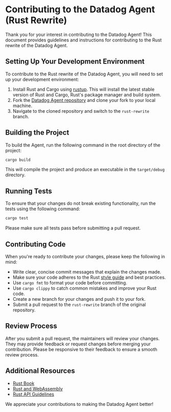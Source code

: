 # Contributing to the Datadog Agent (Rust Rewrite)

Thank you for your interest in contributing to the Datadog Agent! This document provides guidelines and instructions for contributing to the Rust rewrite of the Datadog Agent.

## Setting Up Your Development Environment

To contribute to the Rust rewrite of the Datadog Agent, you will need to set up your development environment:

1. Install Rust and Cargo using [rustup](https://rustup.rs/). This will install the latest stable version of Rust and Cargo, Rust's package manager and build system.
2. Fork the [Datadog Agent repository](https://github.com/DataDog/datadog-agent) and clone your fork to your local machine.
3. Navigate to the cloned repository and switch to the `rust-rewrite` branch.

## Building the Project

To build the Agent, run the following command in the root directory of the project:

```sh
cargo build
```

This will compile the project and produce an executable in the `target/debug` directory.

## Running Tests

To ensure that your changes do not break existing functionality, run the tests using the following command:

```sh
cargo test
```

Please make sure all tests pass before submitting a pull request.

## Contributing Code

When you're ready to contribute your changes, please keep the following in mind:

- Write clear, concise commit messages that explain the changes made.
- Make sure your code adheres to the Rust [style guide](https://doc.rust-lang.org/book/appendix-04-useful-development-tools.html#rustfmt-for-formatting-code) and best practices.
- Use `cargo fmt` to format your code before committing.
- Use `cargo clippy` to catch common mistakes and improve your Rust code.
- Create a new branch for your changes and push it to your fork.
- Submit a pull request to the `rust-rewrite` branch of the original repository.

## Review Process

After you submit a pull request, the maintainers will review your changes. They may provide feedback or request changes before merging your contribution. Please be responsive to their feedback to ensure a smooth review process.

## Additional Resources

- [Rust Book](https://doc.rust-lang.org/book/)
- [Rust and WebAssembly](https://rustwasm.github.io/docs/book/)
- [Rust API Guidelines](https://rust-lang.github.io/api-guidelines/)

We appreciate your contributions to making the Datadog Agent better!
